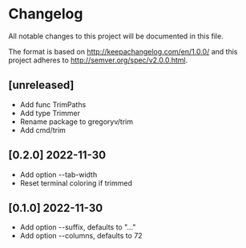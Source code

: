# Changelog
All notable changes to this project will be documented in this file.

The format is based on http://keepachangelog.com/en/1.0.0/
and this project adheres to http://semver.org/spec/v2.0.0.html.

## [unreleased]

- Add func TrimPaths
- Add type Trimmer
- Rename package to gregoryv/trim
- Add cmd/trim

## [0.2.0] 2022-11-30

- Add option --tab-width
- Reset terminal coloring if trimmed

## [0.1.0] 2022-11-30

- Add option --suffix, defaults to "..."
- Add option --columns, defaults to 72
